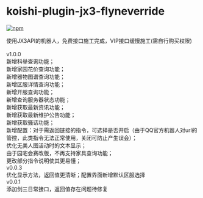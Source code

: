 # koishi-plugin-jx3-flyneverride

[![npm](https://img.shields.io/npm/v/koishi-plugin-jx3-flyneverride?style=flat-square)](https://www.npmjs.com/package/koishi-plugin-jx3-flyneverride)

使用JX3API的机器人，免费接口施工完成，VIP接口缓慢施工(需自行购买权限) <br><br>
v1.0.0<br>
新增科举查询功能；<br>
新增家园花价查询功能；<br>
新增器物图谱查询功能；<br>
新增区服详情查询功能；<br>
新增开服查询功能；<br>
新增查询服务器状态功能；<br>
新增获取最新资讯功能；<br>
新增获取最新维护公告功能；<br>
新增获取骚话功能；<br>
新增配置：对于需返回链接的指令，可选择是否开启（由于QQ官方机器人对url的管控，此类指令无法正常使用，关闭可防止产生误会）；<br>
优化无美人图活动时的文本显示；<br>
由于园宅会赛改版，不再支持家具查询功能；<br>
更改部分指令说明使其更易懂；<br>
v0.0.3<br>
优化显示方法，返回值更清晰；配置界面新增默认区服选择<br>
v0.0.1<br>
添加剑三日常接口，返回值存在问题待修复
